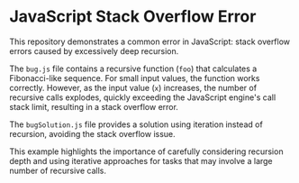 # JavaScript Stack Overflow Error

This repository demonstrates a common error in JavaScript: stack overflow errors caused by excessively deep recursion.

The `bug.js` file contains a recursive function (`foo`) that calculates a Fibonacci-like sequence.  For small input values, the function works correctly. However, as the input value (`x`) increases, the number of recursive calls explodes, quickly exceeding the JavaScript engine's call stack limit, resulting in a stack overflow error.

The `bugSolution.js` file provides a solution using iteration instead of recursion, avoiding the stack overflow issue.

This example highlights the importance of carefully considering recursion depth and using iterative approaches for tasks that may involve a large number of recursive calls.